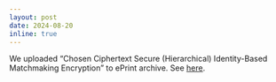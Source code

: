 ```yaml
---
layout: post
date: 2024-08-20
inline: true
---
```


We uploaded “Chosen Ciphertext Secure (Hierarchical) Identity-Based Matchmaking Encryption” to ePrint archive. See [here](https://eprint.iacr.org/2024/1292).
